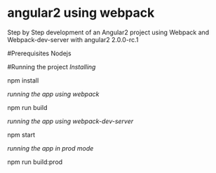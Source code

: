 # angular2 using webpack
Step by Step development of an Angular2 project using Webpack and Webpack-dev-server with angular2 2.0.0-rc.1

#Prerequisites
Nodejs

#Running the project
*Installing*

npm install

*running the app using webpack*

npm run build

*running the app using webpack-dev-server*

npm start

*running the app in prod mode*

npm run build:prod
